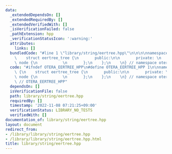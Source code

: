```yaml
---
data:
  _extendedDependsOn: []
  _extendedRequiredBy: []
  _extendedVerifiedWith: []
  _isVerificationFailed: false
  _pathExtension: hpp
  _verificationStatusIcon: ':warning:'
  attributes:
    links: []
  bundledCode: "#line 1 \"library/string/eertree.hpp\"\n\n\n\nnamespace otera {\n\
    \    struct eertree_tree {\n       public:\n\n       private: \n       struct\
    \ node {\n           \n       };\n    };\n    \n} // namespace otera\n\n\n"
  code: "#ifndef OTERA_EERTREE_HPP\n#define OTERA_EERTREE_HPP 1\n\nnamespace otera\
    \ {\n    struct eertree_tree {\n       public:\n\n       private: \n       struct\
    \ node {\n           \n       };\n    };\n    \n} // namespace otera\n\n#endif\
    \ // OTERA_EERTREE_HPP"
  dependsOn: []
  isVerificationFile: false
  path: library/string/eertree.hpp
  requiredBy: []
  timestamp: '2022-11-08 07:21:25+09:00'
  verificationStatus: LIBRARY_NO_TESTS
  verifiedWith: []
documentation_of: library/string/eertree.hpp
layout: document
redirect_from:
- /library/library/string/eertree.hpp
- /library/library/string/eertree.hpp.html
title: library/string/eertree.hpp
---
```

